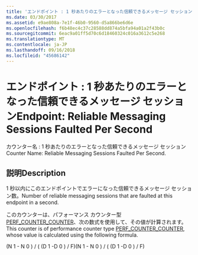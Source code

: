 ```yaml
---
title: 'エンドポイント : 1 秒あたりのエラーとなった信頼できるメッセージ セッション'
ms.date: 03/30/2017
ms.assetid: e9ae808a-7e1f-46b0-9560-d5a866be6d6e
ms.openlocfilehash: f6b48ec4c37c28588dd874a5bfa94a01a2f43b0c
ms.sourcegitcommit: 6eac9a01ff5d70c6d18460324c016a3612c5e268
ms.translationtype: MT
ms.contentlocale: ja-JP
ms.lasthandoff: 09/16/2018
ms.locfileid: "45686142"
---
```

# <a name="endpoint-reliable-messaging-sessions-faulted-per-second"></a><span data-ttu-id="3f1ae-102">エンドポイント : 1 秒あたりのエラーとなった信頼できるメッセージ セッション</span><span class="sxs-lookup"><span data-stu-id="3f1ae-102">Endpoint: Reliable Messaging Sessions Faulted Per Second</span></span>
<span data-ttu-id="3f1ae-103">カウンター名 : 1 秒あたりのエラーとなった信頼できるメッセージ セッション</span><span class="sxs-lookup"><span data-stu-id="3f1ae-103">Counter Name: Reliable Messaging Sessions Faulted Per Second.</span></span>  
  
## <a name="description"></a><span data-ttu-id="3f1ae-104">説明</span><span class="sxs-lookup"><span data-stu-id="3f1ae-104">Description</span></span>  
 <span data-ttu-id="3f1ae-105">1 秒以内にこのエンドポイントでエラーになった信頼できるメッセージ セッション数。</span><span class="sxs-lookup"><span data-stu-id="3f1ae-105">Number of reliable messaging sessions that are faulted at this endpoint in a second.</span></span>  
  
 <span data-ttu-id="3f1ae-106">このカウンターは、パフォーマンス カウンター型[PERF_COUNTER_COUNTER](https://go.microsoft.com/fwlink/?LinkID=94649)、次の数式を使用して、その値が計算されます。</span><span class="sxs-lookup"><span data-stu-id="3f1ae-106">This counter is of performance counter type [PERF_COUNTER_COUNTER](https://go.microsoft.com/fwlink/?LinkID=94649), whose value is calculated using the following formula.</span></span>  
  
 <span data-ttu-id="3f1ae-107">(N 1 - N 0 ) / ( (D 1 -D 0 ) / F)</span><span class="sxs-lookup"><span data-stu-id="3f1ae-107">(N 1 - N 0 ) / ( (D 1 -D 0 ) / F)</span></span>
